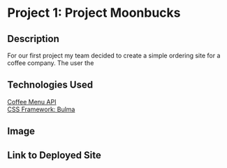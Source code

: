 # Project 1: Project Moonbucks

<!-- Repository contains a quality README file with description, screenshot, and link to deployed application.-->

## Description

For our first project my team decided to create a simple ordering site for a coffee company. The user the 

## Technologies Used

<a href="https://sampleapis.com/api-list/coffee">Coffee Menu API</a><br>
<a href="https://bulma.io/">CSS Framework: Bulma</a>

## Image



## Link to Deployed Site